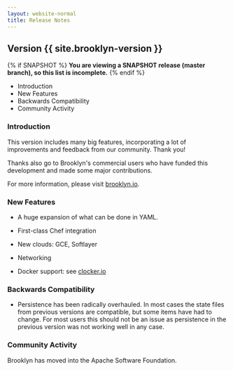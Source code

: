 ```yaml
---
layout: website-normal
title: Release Notes
---
```


## Version {{ site.brooklyn-version }}

{% if SNAPSHOT %}
**You are viewing a SNAPSHOT release (master branch), so this list is incomplete.**
{% endif %}

* Introduction
* New Features
* Backwards Compatibility
* Community Activity

### Introduction

This version includes many big features,
incorporating a lot of improvements and feedback from our community. Thank you!

Thanks also go to Brooklyn's commercial users who have funded this development and
made some major contributions. 

For more information, please visit [brooklyn.io](http://brooklyn.io).


### New Features

* A huge expansion of what can be done in YAML.

* First-class Chef integration

* New clouds:  GCE, Softlayer

* Networking

* Docker support:  see [clocker.io](http://clocker.io)


### Backwards Compatibility

* Persistence has been radically overhauled. In most cases the state files from previous versions are compatible,
  but some items have had to change. For most users this should not be an issue as persistence in the previous version
  was not working well in any case. 


### Community Activity

Brooklyn has moved into the Apache Software Foundation.
